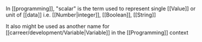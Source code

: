 In [[programming]], "scalar" is the term used to represent single [[Value]] or unit of [[data]] i.e. [[Number|integer]], [[Boolean]], [[String]]

It also might be used as another name for [[carreer/development/Variable|Variable]] in the [[Programming]] context
